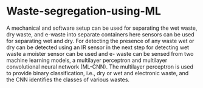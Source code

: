 # Waste-segregation-using-ML
 
A mechanical and software setup can be used for separating the
wet waste, dry waste, and e-waste into separate containers here sensors can be used for
separating wet and dry. For detecting the presence of any waste wet or dry can be detected using
an IR sensor in the next step for detecting wet waste a moister sensor can be used and e- waste
can be sensed from two machine learning models, a multilayer perceptron and multilayer
convolutional neural network (ML-CNN). The multilayer perceptron is used to provide binary
classification, i.e., dry or wet and electronic waste, and the CNN identifies the classes of various
wastes.
